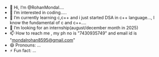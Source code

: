 - 👋 Hi, I’m @RohanMondal....
- 👀 I’m interested in coding.....
- 🌱 I’m currently learning c,c++ and i just started DSA in c++ language..., I know the fundamental of c and c++....
- 💞️ I’m looking for an internship(august/december month in 2025)
- 📫 How to reach me  , my ph no is "7430935749" and email id is "mondalrohan8595@gmail.com"
- 😄 Pronouns: ...
- ⚡ Fun fact: ...

<!---
Rohanrolex/Rohanrolex is a ✨ special ✨ repository because its `README.md` (this file) appears on your GitHub profile.
You can click the Preview link to take a look at your changes.
--->
